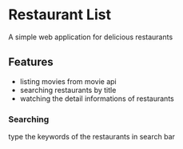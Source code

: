 # Restaurant List
A simple web application for delicious restaurants

## Features
- listing movies from movie api
- searching restaurants by title
- watching the detail informations of restaurants

### Searching
type the keywords of the restaurants in search bar
